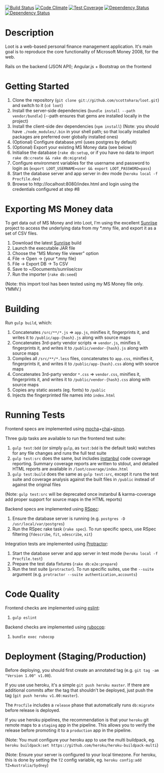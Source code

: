 [![Build Status](https://travis-ci.org/scottohara/loot.svg)](https://travis-ci.org/scottohara/loot)
[![Code Climate](https://codeclimate.com/github/scottohara/loot/badges/gpa.svg)](https://codeclimate.com/github/scottohara/loot)
[![Test Coverage](https://codeclimate.com/github/scottohara/loot/badges/coverage.svg)](https://codeclimate.com/github/scottohara/loot)
[![Dependency Status](https://www.versioneye.com/user/projects/549d100c6b1b81d9a4000925/badge.svg?style=flat)](https://www.versioneye.com/user/projects/549d100c6b1b81d9a4000925)
[![Dependency Status](https://www.versioneye.com/user/projects/549d12836b1b81202d0005dc/badge.svg?style=flat)](https://www.versioneye.com/user/projects/549d12836b1b81202d0005dc)

Description
===========
Loot is a web-based personal finance management application.
It's main goal is to reproduce the core functionality of Microsoft Money 2008, for the web.

Rails on the backend (JSON API); Angular.js + Bootstrap on the frontend

Getting Started
===============
1. Clone the repository (`git clone git://github.com/scottohara/loot.git`) and switch to it (`cd loot`)
2. Install the server-side dependencies (`bundle install --path vendor/bundle`) (--path ensures that gems are installed locally in the project)
3. Install the client-side dev dependencies (`npm install`) (Note: you should have `./node_modules/.bin` in your shell path; so that locally installed packages are preferred over globally installed ones)
4. (Optional) Configure database.yml (uses postgres by default)
5. (Optional) Export your existing MS Money data (see below)
6. Initialise the database (`rake db:setup`, or if you have no data to import `rake db:create && rake db:migrate`)
7. Configure environment variables for the username and password to login as (`export LOOT_USERNAME=user && export LOOT_PASSWORD=pass`)
8. Start the database server and app server in dev mode (`heroku local -f Procfile.dev`)
9. Browse to http://localhost:8080/index.html and login using the credentials configured at step #8

Exporting MS Money data
=======================
To get data out of MS Money and into Loot, I'm using the excellent [Sunriise](http://sourceforge.net/projects/sunriise/) project to access the underlying data from my \*.mny file, and export it as a set of CSV files.

1. Download the latest [Sunriise](http://sourceforge.net/projects/sunriise/) build
2. Launch the executable JAR file
3. Choose the "MS Money file viewer" option
4. File -> Open -> {your *.mny file}
5. File -> Export DB -> To CSV
6. Save to ~/Documents/sunriise/csv
7. Run the importer (`rake db:seed`)

(Note: this import tool has been tested using my MS Money file only. YMMV.)

Building
========
Run `gulp build`, which:

1. Concatenates `/src/**/*.js` => `app.js`, minifies it, fingerprints it, and writes it to `/public/app-{hash}.js` along with source maps
2. Concatenates 3rd-party vendor scripts => `vendor.js`, minifies it, fingerprints it, and writes it to `/public/vendor-{hash}.js` along with source maps
3. Compiles all `/src/**/*.less` files, concatenates to `app.css`, minifies it, fingerprints it, and writes it to `/public/app-{hash}.css` along with source maps
4. Concatenates 3rd-party vendor `*.css` => `vendor.css`, minifies it, fingerprints it, and writes it to `/public/vendor-{hash}.css` along with source maps
5. Copies any static assets (eg. fonts) to `/public`
6. Injects the fingerprinted file names into `index.html`

Running Tests
=============
Frontend specs are implemented using [mocha](http://visionmedia.github.io/mocha/)+[chai](http://chaijs.com/)+[sinon](http://sinonjs.org/).

Three gulp tasks are available to run the frontend test suite:

1. `gulp test:bdd` (or simply `gulp`, as `test:bdd` is the default task) watches for any file changes and runs the full test suite
2. `gulp test:src` does the same, but includes [instanbul](http://gotwarlost.github.io/istanbul/) code coverage reporting. Summary coverage reports are written to stdout, and detailed HTML reports are available in `/loot/coverage/index.html`
3. `gulp test:build` does the same as `gulp test:src`, except it runs the test suite and coverage analysis against the built files in `/public` instead of against the original files

(Note: `gulp test:src` will be deprecated once instanbul & karma-coverage add proper support for source maps in the HTML reports)

Backend specs are implemented using [RSpec](http://rspec.info/):

1. Ensure the database server is running (e.g. `postgres -D /usr/local/var/postgres`)
2. Run the RSpec rake task (`rake spec`). To run specific specs, use RSpec filtering (`fdescribe`, `fit`, `xdescribe`, `xit`)

Integration tests are implemented using [Protractor](http://www.protractortest.org/#/):

1. Start the database server and app server in test mode (`heroku local -f Procfile.test`)
2. Prepare the test data fixtures (`rake db:e2e:prepare`)
3. Run the test suite (`protractor`). To run specific suites, use the `--suite` argument (e.g. `protractor --suite authentication,accounts`)

Code Quality
============
Frontend checks are implemented using [eslint](http://eslint.org):

1. `gulp eslint`

Backend checks are implemented using [rubocop](http://batsov.com/rubocop/):

1. `bundle exec rubocop`

Deployment (Staging/Production)
===============================
Before deploying, you should first create an annotated tag (e.g. `git tag -am "Version 1.00" v1.00`).

If you use use heroku, it's a simple `git push heroku master`. If there are additional commits after the tag that shouldn't be deployed, just push the tag (`git push heroku v1.00:master`).

The `Procfile` includes a `release` phase that automatically runs `db:migrate` before release is deployed.

If you use heroku pipelines, the recommendation is that your `heroku` git remote maps to a `staging` app in the pipeline. This allows you to verify the release before promoting it to a `production` app in the pipeline.

(Note: You must configure your heroku app to use the multi buildpack, eg. `heroku buildpack:set https://github.com/heroku/heroku-buildpack-multi`)

(Note: Ensure your server is configured to your local timezone. For heroku, this is done by setting the `TZ` config variable, eg. `heroku config:add TZ=Australia/Sydney`)
